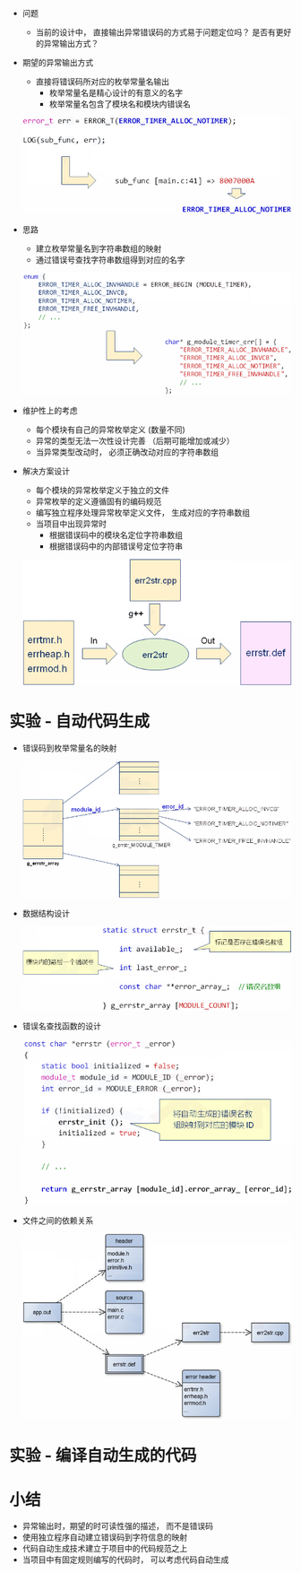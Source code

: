 - 问题
    - 当前的设计中， 直接输出异常错误码的方式易于问题定位吗？ 是否有更好的异常输出方式？

- 期望的异常输出方式
    - 直接将错误码所对应的枚举常量名输出
        - 枚举常量名是精心设计的有意义的名字
        - 枚举常量名包含了模块名和模块内错误名

    ![](_v_images_23/1.png)

- 思路
    - 建立枚举常量名到字符串数组的映射
    - 通过错误号查找字符串数组得到对应的名字

    ![](_v_images_23/2.png)

- 维护性上的考虑
    - 每个模块有自己的异常枚举定义 (数量不同)
    - 异常的类型无法一次性设计完善 （后期可能增加或减少）
    - 当异常类型改动时， 必须正确改动对应的字符串数组

- 解决方案设计
    - 每个模块的异常枚举定义于独立的文件
    - 异常枚举的定义遵循固有的编码规范
    - 编写独立程序处理异常枚举定义文件， 生成对应的字符串数组
    - 当项目中出现异常时
        - 根据错误码中的模块名定位字符串数组
        - 根据错误码中的内部错误号定位字符串

    ![](_v_images_23/3.png)

# 实验 - 自动代码生成

- 错误码到枚举常量名的映射

    ![](_v_images_23/4.png)

- 数据结构设计

    ![](_v_images_23/5.png)

- 错误名查找函数的设计

    ![](_v_images_23/6.png)

- 文件之间的依赖关系

    ![](_v_images_23/7.png)

# 实验 - 编译自动生成的代码


# 小结
- 异常输出时，期望的时可读性强的描述， 而不是错误码
- 使用独立程序自动建立错误码到字符信息的映射
- 代码自动生成技术建立于项目中的代码规范之上
- 当项目中有固定规则编写的代码时， 可以考虑代码自动生成

